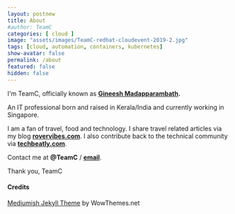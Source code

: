 ```yaml
---
layout: postnew
title: About
#author: TeamC
categories: [ cloud ]
image: "assets/images/TeamC-redhat-cloudevent-2019-2.jpg"
tags: [cloud, automation, containers, kubernetes]
show-avatar: false
permalink: /about
featured: false
hidden: false
---
```

I'm TeamC, officially known as **[Gineesh Madapparambath](https://www.linkedin.com/in/gineesh/).**

An IT professional born and raised in Kerala/India and currently working in Singapore.

I am a fan of travel, food and technology. I share travel related articles via my blog **[rovervibes.com](https://www.rovervibes.com/)**. I also contribute back to the technical community via **[techbeatly.com](https://www.techbeatly.com/)**.

Contact me at **@TeamC** / **[email](net.TeamC@gmail.com)**.

Thank you,
TeamC


#### Credits
[Mediumish Jekyll Theme](https://www.wowthemes.net/mediumish-free-jekyll-template/) by WowThemes.net